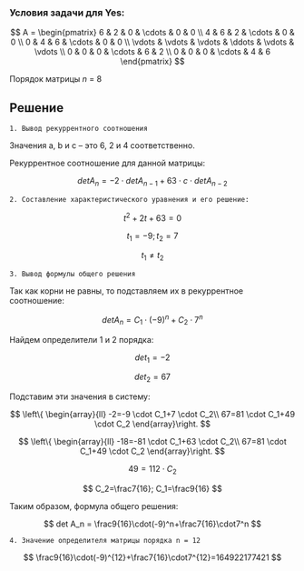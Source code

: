 ### Условия задачи для Yes:
  
$$    
A =     
 \begin{pmatrix}    
  6 & 2 & 0 & \cdots & 0 & 0 \\    
  4 & 6 & 2 & \cdots & 0 & 0 \\    
  0 & 4 & 6 & \cdots & 0 & 0 \\    
  \vdots  & \vdots & \vdots & \ddots & \vdots & \vdots  \\    
  0 & 0 & 0 & \cdots & 6 & 2 \\    
  0 & 0 & 0 & \cdots & 4 & 6     
 \end{pmatrix}    
$$

Порядок матрицы *n* = 8
## Решение

	1. Вывод рекуррентного соотношения
Значения a, b и c – это 6, 2 и 4 соответственно.

Рекуррентное соотношение для данной матрицы:

$$
det A_n =  -2 \cdot  det A_{n-1} + 63 \cdot  c \cdot   det A_{n-2} 
$$    

	2. Составление характеристического уравнения и его решение:
$$
t^2 + 2t + 63 =0
$$  

 $$
t_{1}=-9;  t_{2}=7
$$

$$
t_{1}\neq t_{2}
$$

	3. Вывод формулы общего решения
Так как корни не равны, то подставляем  их в рекуррентное соотношение: 

$$
det A_n =  C_1\cdot(-9)^n+C_2\cdot7^n
$$    

Найдем определители 1 и 2 порядка:

$$
det _1 = -2
$$    

$$
det _2 = 67
$$ 

Подставим эти значения в систему:

$$ 
\left\{ \begin{array}{ll} 
-2=-9 \cdot C_1+7 \cdot C_2\\
67=81 \cdot C_1+49 \cdot C_2  
\end{array}\right.  $$

$$ 
\left\{ \begin{array}{ll} 
-18=-81 \cdot C_1+63 \cdot C_2\\
67=81 \cdot C_1+49 \cdot C_2  
\end{array}\right.  $$

$$
49=112\cdot C_2
$$

$$
C_2=\frac7{16};  C_1=\frac9{16} 
$$

Таким образом, формула общего решения:

$$
det A_n =  \frac9{16}\cdot(-9)^n+\frac7{16}\cdot7^n
$$   
 
	4. Значение определителя матрицы порядка n = 12
 
$$
\frac9{16}\cdot(-9)^{12}+\frac7{16}\cdot7^{12}=164922177421
$$
